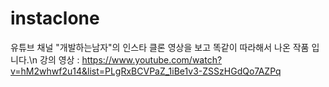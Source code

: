# instaclone
유튜브 채널 "개발하는남자"의 인스타 클론 영상을 보고 똑같이 따라해서 나온 작품 입니다.\n
강의 영상 : https://www.youtube.com/watch?v=hM2whwf2u14&list=PLgRxBCVPaZ_1iBe1v3-ZSSzHGdQo7AZPq
